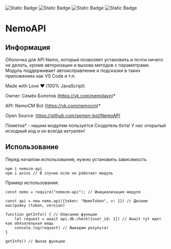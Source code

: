 ![Static Badge](https://img.shields.io/github/license/semen-bol/NemoAPI)
![Static Badge](https://img.shields.io/librariesio/dependent-repos/npm/axios?label=Axios)
![Static Badge](https://img.shields.io/badge/Russia-%20-red)
![Static Badge](https://img.shields.io/badge/NemoOneLove-%20-blue)
# NemoAPI
## Информация
Оболочка для API Nemo, который позволяет установить и почти ничего не делать, кроме авторизации и вызова методов с параметрами. Модуль поддерживает автоисправление и подсказки в таких приложениях как VS Code и т.п.

Made with Love ❤️ (100% JavaScript)

Owner: Семён Болотов (https://vk.com/nemolayn)*

API: NemoCM Bot (https://vk.com/nemocm)*

Open Source: https://github.com/semen-bol/NemoAPI

Пометка* - нашим модулем пользуется Создатель бота! У нас открытый исходный код и он всегда актуален! 

## Использование
Перед началом использования, нужно установить зависимость
```
npm i nemocm-api 
npm i axios // В случае если не работает модуль
```
Пример использования:
```
const nemo = require("nemocm-api"); // Инициализация модуля

const api = new nemo.api({token: "NemoToken", v: 1}) // Делаем настройку (token, version)

function getInfo() { // Описание функции
    let request = await api.db.check({user_id: 1}) // Await тут идет как обязательная вещь
    console.log(request) // Выводим результат
}

getInfo() // Вызов функции 
```
